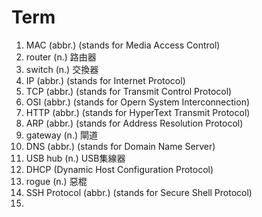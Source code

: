 # Term
1. MAC (abbr.) (stands for Media Access Control)
2. router (n.) 路由器
3. switch (n.) 交換器
4. IP (abbr.) (stands for Internet Protocol)
5. TCP (abbr.) (stands for Transmit Control Protocol)
6. OSI (abbr.) (stands for Opern System Interconnection)
7. HTTP (abbr.) (stands for HyperText Transmit Protocol)
8. ARP (abbr.) (stands for Address Resolution Protocol)
9. gateway (n.) 閘道
10. DNS (abbr.) (stands for Domain Name Server)
11. USB hub (n.) USB集線器
12. DHCP (Dynamic Host Configuration Protocol)
13. rogue (n.) 惡棍
14. SSH Protocol (abbr.) (stands for Secure Shell Protocol)
15. 
